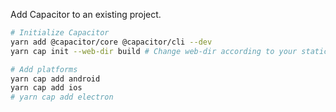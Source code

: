Add Capacitor to an existing project.

```sh
# Initialize Capacitor
yarn add @capacitor/core @capacitor/cli --dev
yarn cap init --web-dir build # Change web-dir according to your static exported web directory

# Add platforms
yarn cap add android
yarn cap add ios
# yarn cap add electron
```
